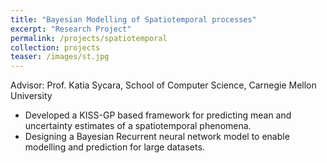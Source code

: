 ```yaml
---
title: "Bayesian Modelling of Spatiotemporal processes"
excerpt: "Research Project"
permalink: /projects/spatiotemporal
collection: projects
teaser: /images/st.jpg
---
```



Advisor: Prof. Katia Sycara, School of Computer Science, Carnegie Mellon University

* Developed a KISS-GP based framework for predicting mean and uncertainty estimates of a spatiotemporal phenomena.  
* Designing a Bayesian Recurrent neural network model to enable modelling and prediction for large datasets.

